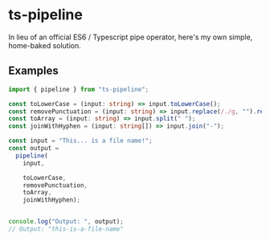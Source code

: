 # ts-pipeline

In lieu of an official ES6 / Typescript pipe operator, here's my own simple, home-baked solution.

## Examples

```ts
import { pipeline } from "ts-pipeline";

const toLowerCase = (input: string) => input.toLowerCase();
const removePunctuation = (input: string) => input.replace(/./g, "").replace(/!/g, "");
const toArray = (input: string) => input.split(" ");
const joinWithHyphen = (input: string[]) => input.join("-");

const input = "This... is a file name!";
const output =
  pipeline(
    input,

    toLowerCase,
    removePunctuation,
    toArray,
    joinWithHyphen);


console.log("Output: ", output);
// Output: "this-is-a-file-name"
```
